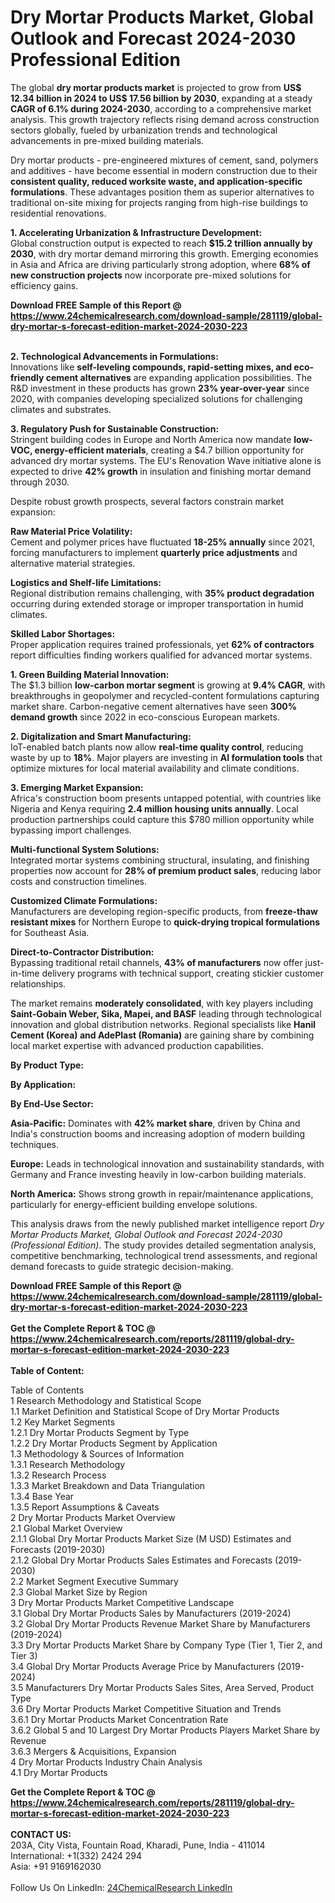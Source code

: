 <h1>Dry Mortar Products Market, Global Outlook and Forecast 2024-2030 Professional Edition</h1><p>The global <strong>dry mortar products market</strong> is projected to grow from <strong>US$ 12.34 billion in 2024 to US$ 17.56 billion by 2030</strong>, expanding at a steady <strong>CAGR of 6.1% during 2024-2030</strong>, according to a comprehensive market analysis. This growth trajectory reflects rising demand across construction sectors globally, fueled by urbanization trends and technological advancements in pre-mixed building materials.</p><p>Dry mortar products - pre-engineered mixtures of cement, sand, polymers and additives - have become essential in modern construction due to their <strong>consistent quality, reduced worksite waste, and application-specific formulations</strong>. These advantages position them as superior alternatives to traditional on-site mixing for projects ranging from high-rise buildings to residential renovations.</p><p><strong>1. Accelerating Urbanization &amp; Infrastructure Development:</strong><br>
Global construction output is expected to reach <strong>$15.2 trillion annually by 2030</strong>, with dry mortar demand mirroring this growth. Emerging economies in Asia and Africa are driving particularly strong adoption, where <strong>68% of new construction projects</strong> now incorporate pre-mixed solutions for efficiency gains.</p><div><b>Download FREE Sample of this Report @ 
            <a href="https://www.24chemicalresearch.com/download-sample/281119/global-dry-mortar-s-forecast-edition-market-2024-2030-223">
            https://www.24chemicalresearch.com/download-sample/281119/global-dry-mortar-s-forecast-edition-market-2024-2030-223</a></b></div><br><p><strong>2. Technological Advancements in Formulations:</strong><br>
Innovations like <strong>self-leveling compounds, rapid-setting mixes, and eco-friendly cement alternatives</strong> are expanding application possibilities. The R&amp;D investment in these products has grown <strong>23% year-over-year</strong> since 2020, with companies developing specialized solutions for challenging climates and substrates.</p><p><strong>3. Regulatory Push for Sustainable Construction:</strong><br>
Stringent building codes in Europe and North America now mandate <strong>low-VOC, energy-efficient materials</strong>, creating a $4.7 billion opportunity for advanced dry mortar systems. The EU's Renovation Wave initiative alone is expected to drive <strong>42% growth</strong> in insulation and finishing mortar demand through 2030.</p><p>Despite robust growth prospects, several factors constrain market expansion:</p><p><strong>Raw Material Price Volatility:</strong><br>
	Cement and polymer prices have fluctuated <strong>18-25% annually</strong> since 2021, forcing manufacturers to implement <strong>quarterly price adjustments</strong> and alternative material strategies.</p><p><strong>Logistics and Shelf-life Limitations:</strong><br>
	Regional distribution remains challenging, with <strong>35% product degradation</strong> occurring during extended storage or improper transportation in humid climates.</p><p><strong>Skilled Labor Shortages:</strong><br>
	Proper application requires trained professionals, yet <strong>62% of contractors</strong> report difficulties finding workers qualified for advanced mortar systems.</p><p><strong>1. Green Building Material Innovation:</strong><br>
The $1.3 billion <strong>low-carbon mortar segment</strong> is growing at <strong>9.4% CAGR</strong>, with breakthroughs in geopolymer and recycled-content formulations capturing market share. Carbon-negative cement alternatives have seen <strong>300% demand growth</strong> since 2022 in eco-conscious European markets.</p><p><strong>2. Digitalization and Smart Manufacturing:</strong><br>
IoT-enabled batch plants now allow <strong>real-time quality control</strong>, reducing waste by up to <strong>18%</strong>. Major players are investing in <strong>AI formulation tools</strong> that optimize mixtures for local material availability and climate conditions.</p><p><strong>3. Emerging Market Expansion:</strong><br>
Africa's construction boom presents untapped potential, with countries like Nigeria and Kenya requiring <strong>2.4 million housing units annually</strong>. Local production partnerships could capture this $780 million opportunity while bypassing import challenges.</p><p><strong>Multi-functional System Solutions:</strong><br>
	Integrated mortar systems combining structural, insulating, and finishing properties now account for <strong>28% of premium product sales</strong>, reducing labor costs and construction timelines.</p><p><strong>Customized Climate Formulations:</strong><br>
	Manufacturers are developing region-specific products, from <strong>freeze-thaw resistant mixes</strong> for Northern Europe to <strong>quick-drying tropical formulations</strong> for Southeast Asia.</p><p><strong>Direct-to-Contractor Distribution:</strong><br>
	Bypassing traditional retail channels, <strong>43% of manufacturers</strong> now offer just-in-time delivery programs with technical support, creating stickier customer relationships.</p><p>The market remains <strong>moderately consolidated</strong>, with key players including <strong>Saint-Gobain Weber, Sika, Mapei, and BASF</strong> leading through technological innovation and global distribution networks. Regional specialists like <strong>Hanil Cement (Korea) and AdePlast (Romania)</strong> are gaining share by combining local market expertise with advanced production capabilities.</p><p><strong>By Product Type:</strong></p><p><strong>By Application:</strong></p><p><strong>By End-Use Sector:</strong></p><p><strong>Asia-Pacific:</strong> Dominates with <strong>42% market share</strong>, driven by China and India's construction booms and increasing adoption of modern building techniques.</p><p><strong>Europe:</strong> Leads in technological innovation and sustainability standards, with Germany and France investing heavily in low-carbon building materials.</p><p><strong>North America:</strong> Shows strong growth in repair/maintenance applications, particularly for energy-efficient building envelope solutions.</p><p>This analysis draws from the newly published market intelligence report <em>Dry Mortar Products Market, Global Outlook and Forecast 2024-2030 (Professional Edition)</em>. The study provides detailed segmentation analysis, competitive benchmarking, technological trend assessments, and regional demand forecasts to guide strategic decision-making.</p><div><b>Download FREE Sample of this Report @ 
            <a href="https://www.24chemicalresearch.com/download-sample/281119/global-dry-mortar-s-forecast-edition-market-2024-2030-223">
            https://www.24chemicalresearch.com/download-sample/281119/global-dry-mortar-s-forecast-edition-market-2024-2030-223</a></b></div><br><div><b>Get the Complete Report & TOC @ 
            <a href="https://www.24chemicalresearch.com/reports/281119/global-dry-mortar-s-forecast-edition-market-2024-2030-223">
            https://www.24chemicalresearch.com/reports/281119/global-dry-mortar-s-forecast-edition-market-2024-2030-223</a></b></div><br>
            <b>Table of Content:</b><p>Table of Contents<br />
 1 Research Methodology and Statistical Scope<br />
 1.1 Market Definition and Statistical Scope of Dry Mortar Products<br />
 1.2 Key Market Segments<br />
 1.2.1 Dry Mortar Products Segment by Type<br />
 1.2.2 Dry Mortar Products Segment by Application<br />
 1.3 Methodology & Sources of Information<br />
 1.3.1 Research Methodology<br />
 1.3.2 Research Process<br />
 1.3.3 Market Breakdown and Data Triangulation<br />
 1.3.4 Base Year<br />
 1.3.5 Report Assumptions & Caveats<br />
 2 Dry Mortar Products Market Overview<br />
 2.1 Global Market Overview<br />
 2.1.1 Global Dry Mortar Products Market Size (M USD) Estimates and Forecasts (2019-2030)<br />
 2.1.2 Global Dry Mortar Products Sales Estimates and Forecasts (2019-2030)<br />
 2.2 Market Segment Executive Summary<br />
 2.3 Global Market Size by Region<br />
 3 Dry Mortar Products Market Competitive Landscape<br />
 3.1 Global Dry Mortar Products Sales by Manufacturers (2019-2024)<br />
 3.2 Global Dry Mortar Products Revenue Market Share by Manufacturers (2019-2024)<br />
 3.3 Dry Mortar Products Market Share by Company Type (Tier 1, Tier 2, and Tier 3)<br />
 3.4 Global Dry Mortar Products Average Price by Manufacturers (2019-2024)<br />
 3.5 Manufacturers Dry Mortar Products Sales Sites, Area Served, Product Type<br />
 3.6 Dry Mortar Products Market Competitive Situation and Trends<br />
 3.6.1 Dry Mortar Products Market Concentration Rate<br />
 3.6.2 Global 5 and 10 Largest Dry Mortar Products Players Market Share by Revenue<br />
 3.6.3 Mergers & Acquisitions, Expansion<br />
 4 Dry Mortar Products Industry Chain Analysis<br />
 4.1 Dry Mortar Products </p><div><b>Get the Complete Report & TOC @ 
            <a href="https://www.24chemicalresearch.com/reports/281119/global-dry-mortar-s-forecast-edition-market-2024-2030-223">
            https://www.24chemicalresearch.com/reports/281119/global-dry-mortar-s-forecast-edition-market-2024-2030-223</a></b></div><br><b>CONTACT US:</b><br>
            203A, City Vista, Fountain Road, Kharadi, Pune, India - 411014<br>
            International: +1(332) 2424 294<br>
            Asia: +91 9169162030 <br><br>
            Follow Us On LinkedIn: <a href="https://www.linkedin.com/company/24chemicalresearch/">24ChemicalResearch LinkedIn</a>